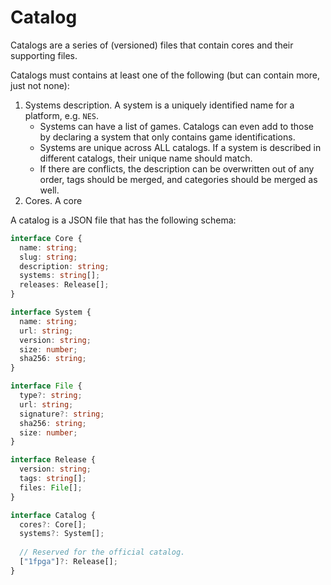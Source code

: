 # Catalog

Catalogs are a series of (versioned) files that contain cores and their supporting files.

Catalogs must contains at least one of the following (but can contain more, just not none):

1. Systems description. 
   A system is a uniquely identified name for a platform, e.g. `NES`.
   - Systems can have a list of games. Catalogs can even add to those by declaring a system that only contains game identifications.
   - Systems are unique across ALL catalogs. If a system is described in different catalogs, their unique name should match.
   - If there are conflicts, the description can be overwritten out of any order, tags should be merged, and categories should be merged as well.
2. Cores.
   A core 


A catalog is a JSON file that has the following schema:

```ts
interface Core {
  name: string;
  slug: string;
  description: string;
  systems: string[];
  releases: Release[];
}

interface System {
  name: string;
  url: string;
  version: string;
  size: number;
  sha256: string;
}

interface File {
  type?: string;
  url: string;
  signature?: string;
  sha256: string;
  size: number;
}

interface Release {
  version: string;
  tags: string[];
  files: File[];
}

interface Catalog {
  cores?: Core[];
  systems?: System[];
  
  // Reserved for the official catalog.
  ["1fpga"]?: Release[];
}
```
